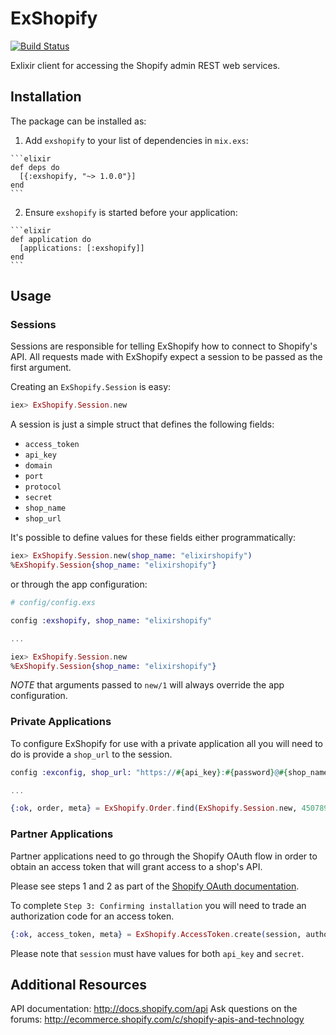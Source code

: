 # ExShopify

[![Build Status](https://travis-ci.org/sticksnleaves/exshopify.svg?branch=master)](https://travis-ci.org/sticksnleaves/exshopify)

Exlixir client for accessing the Shopify admin REST web services.

## Installation

The package can be installed as:

  1. Add `exshopify` to your list of dependencies in `mix.exs`:

    ```elixir
    def deps do
      [{:exshopify, "~> 1.0.0"}]
    end
    ```

  2. Ensure `exshopify` is started before your application:

    ```elixir
    def application do
      [applications: [:exshopify]]
    end
    ```

## Usage

### Sessions

Sessions are responsible for telling ExShopify how to connect to Shopify's API.
All requests made with ExShopify expect a session to be passed as the first
argument.

Creating an `ExShopify.Session` is easy:

```elixir
iex> ExShopify.Session.new
```

A session is just a simple struct that defines the following fields:

  * `access_token`
  * `api_key`
  * `domain`
  * `port`
  * `protocol`
  * `secret`
  * `shop_name`
  * `shop_url`

It's possible to define values for these fields either programmatically:

```elixir
iex> ExShopify.Session.new(shop_name: "elixirshopify")
%ExShopify.Session{shop_name: "elixirshopify"}
```

or through the app configuration:

```elixir
# config/config.exs

config :exshopify, shop_name: "elixirshopify"

...

iex> ExShopify.Session.new
%ExShopify.Session{shop_name: "elixirshopify"}
```

*NOTE* that arguments passed to `new/1` will always override the app
configuration.

### Private Applications

To configure ExShopify for use with a private application all you will need
to do is provide a `shop_url` to the session.

```elixir
config :exconfig, shop_url: "https://#{api_key}:#{password}@#{shop_name}.myshopify.com/admin")

...

{:ok, order, meta} = ExShopify.Order.find(ExShopify.Session.new, 450789469)
```

### Partner Applications

Partner applications need to go through the Shopify OAuth flow in order to
obtain an access token that will grant access to a shop's API.

Please see steps 1 and 2 as part of the
[Shopify OAuth documentation](https://help.shopify.com/api/guides/authentication/oauth).

To complete `Step 3: Confirming installation` you will need to trade an
authorization code for an access token.

```elixir
{:ok, access_token, meta} = ExShopify.AccessToken.create(session, authorization_code)
```

Please note that `session` must have values for both `api_key` and `secret`.

## Additional Resources

API documentation: http://docs.shopify.com/api
Ask questions on the forums: http://ecommerce.shopify.com/c/shopify-apis-and-technology
